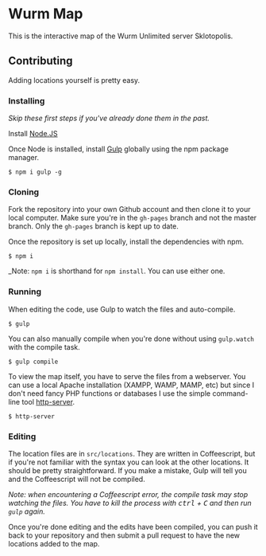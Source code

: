# Wurm Map

This is the interactive map of the Wurm Unlimited server Sklotopolis.

## Contributing

Adding locations yourself is pretty easy.

### Installing

_Skip these first steps if you've already done them in the past._

Install [Node.JS](https://nodejs.org/)

Once Node is installed, install [Gulp](http://gulpjs.com/) globally using the npm package manager.

    $ npm i gulp -g

### Cloning

Fork the repository into your own Github account and then clone it to your local computer. Make sure you're in the `gh-pages` branch and not the master branch. Only the `gh-pages` branch is kept up to date.

Once the repository is set up locally, install the dependencies with npm.

    $ npm i

_Note: `npm i` is shorthand for `npm install`. You can use either one.


### Running

When editing the code, use Gulp to watch the files and auto-compile.

    $ gulp

You can also manually compile when you're done without using `gulp.watch` with the compile task.

    $ gulp compile

To view the map itself, you have to serve the files from a webserver. You can use a local Apache installation (XAMPP, WAMP, MAMP, etc) but since I don't need fancy PHP functions or databases I use the simple command-line tool [http-server](https://www.npmjs.com/package/http-server).

    $ http-server

### Editing

The location files are in `src/locations`. They are written in Coffeescript, but if you're not familiar with the syntax you can look at the other locations. It should be pretty straightforward. If you make a mistake, Gulp will tell you and the Coffeescript will not be compiled.

_Note: when encountering a Coffeescript error, the compile task may stop watching the files. You have to kill the process with <kbd>ctrl</kbd> + <kbd>C</kbd> and then run `gulp` again._

Once you're done editing and the edits have been compiled, you can push it back to your repository and then submit a pull request to have the new locations added to the map.